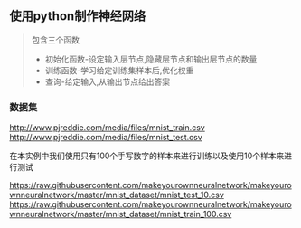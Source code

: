 ## 使用python制作神经网络

> 包含三个函数
> - 初始化函数-设定输入层节点,隐藏层节点和输出层节点的数量
> - 训练函数-学习给定训练集样本后,优化权重
> - 查询-给定输入,从输出节点给出答案

### 数据集
http://www.pjreddie.com/media/files/mnist_train.csv
http://www.pjreddie.com/media/files/mnist_test.csv

在本实例中我们使用只有100个手写数字的样本来进行训练以及使用10个样本来进行测试

https://raw.githubusercontent.com/makeyourownneuralnetwork/makeyourownneuralnetwork/master/mnist_dataset/mnist_test_10.csv
https://raw.githubusercontent.com/makeyourownneuralnetwork/makeyourownneuralnetwork/master/mnist_dataset/mnist_train_100.csv

